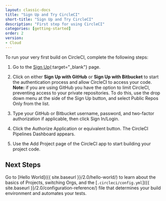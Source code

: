 ```yaml
---
layout: classic-docs
title: "Sign Up and Try CircleCI"
short-title: "Sign Up and Try CircleCI"
description: "First step for using CircleCI"
categories: [getting-started]
order: 2
version:
- Cloud
---
```


To run your very first build on CircleCI, complete the following steps:

1. Go to the [Sign Up](https://circleci.com/signup/){:target="_blank"} page.

2. Click on either **Sign Up with GitHub** or **Sign Up with Bitbucket** to start the authentication process and allow CircleCI to access your code. **Note:** if you are using GitHub you have the option to limit CircleCI, preventing access to your private repositories. To do this, use the drop down menu at the side of the Sign Up button, and select Public Repos Only from the list.

3. Type your GitHub or Bitbucket username, password, and two-factor authorization if applicable, then click Sign In/Login.

4. Click the Authorize Application or equivalent button. The CircleCI Pipelines Dashboard appears. 

5. Use the Add Project page of the CircleCI app to start building your project code.

## Next Steps

Go to [Hello World]({{ site.baseurl }}/2.0/hello-world/) to learn about the basics of Projects, switching Orgs, and the [`.circleci/config.yml`]({{ site.baseurl }}/2.0/configuration-reference/) file that determines your build environment and automates your tests.  

